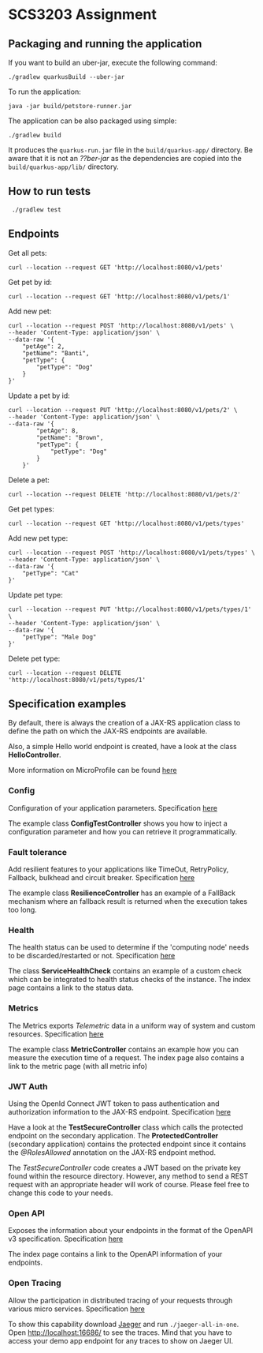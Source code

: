 # SCS3203 Assignment

## Packaging and running the application

If you want to build an uber-jar, execute the following command:

    ./gradlew quarkusBuild --uber-jar

To run the application:

    java -jar build/petstore-runner.jar

The application can be also packaged using simple:

    ./gradlew build

It produces the `quarkus-run.jar` file in the `build/quarkus-app/` directory.
Be aware that it is not an _??ber-jar_ as the dependencies are copied into the `build/quarkus-app/lib/` directory.

## How to run tests
     ./gradlew test

## Endpoints

Get all pets:

```aidl
curl --location --request GET 'http://localhost:8080/v1/pets'
```

Get pet by id:
```aidl
curl --location --request GET 'http://localhost:8080/v1/pets/1'
```

Add new pet:
```aidl
curl --location --request POST 'http://localhost:8080/v1/pets' \
--header 'Content-Type: application/json' \
--data-raw '{
    "petAge": 2,
    "petName": "Banti",
    "petType": {
        "petType": "Dog"
    }
}'
```

Update a pet by id:
```aidl
curl --location --request PUT 'http://localhost:8080/v1/pets/2' \
--header 'Content-Type: application/json' \
--data-raw '{
        "petAge": 8,
        "petName": "Brown",
        "petType": {
            "petType": "Dog"
        }
    }'
```

Delete a pet:
```aidl
curl --location --request DELETE 'http://localhost:8080/v1/pets/2'
```

Get pet types:
    
    curl --location --request GET 'http://localhost:8080/v1/pets/types'

Add new pet type:

```aidl
curl --location --request POST 'http://localhost:8080/v1/pets/types' \
--header 'Content-Type: application/json' \
--data-raw '{
    "petType": "Cat"
}'
```

Update pet type:

```aidl
curl --location --request PUT 'http://localhost:8080/v1/pets/types/1' \
--header 'Content-Type: application/json' \
--data-raw '{
    "petType": "Male Dog"
}'
```

Delete pet type:

```aidl
curl --location --request DELETE 'http://localhost:8080/v1/pets/types/1'
```


## Specification examples

By default, there is always the creation of a JAX-RS application class to define the path on which the JAX-RS endpoints are available.

Also, a simple Hello world endpoint is created, have a look at the class **HelloController**.

More information on MicroProfile can be found [here](https://microprofile.io/)

### Config

Configuration of your application parameters. Specification [here](https://microprofile.io/project/eclipse/microprofile-config)

The example class **ConfigTestController** shows you how to inject a configuration parameter and how you can retrieve it programmatically.

### Fault tolerance

Add resilient features to your applications like TimeOut, RetryPolicy, Fallback, bulkhead and circuit breaker. Specification [here](https://microprofile.io/project/eclipse/microprofile-fault-tolerance)

The example class **ResilienceController** has an example of a FallBack mechanism where an fallback result is returned when the execution takes too long.

### Health

The health status can be used to determine if the 'computing node' needs to be discarded/restarted or not. Specification [here](https://microprofile.io/project/eclipse/microprofile-health)

The class **ServiceHealthCheck** contains an example of a custom check which can be integrated to health status checks of the instance.  The index page contains a link to the status data.

### Metrics

The Metrics exports _Telemetric_ data in a uniform way of system and custom resources. Specification [here](https://microprofile.io/project/eclipse/microprofile-metrics)

The example class **MetricController** contains an example how you can measure the execution time of a request.  The index page also contains a link to the metric page (with all metric info)

### JWT Auth

Using the OpenId Connect JWT token to pass authentication and authorization information to the JAX-RS endpoint. Specification [here](https://microprofile.io/project/eclipse/microprofile-rest-client)

Have a look at the **TestSecureController** class which calls the protected endpoint on the secondary application.
The **ProtectedController** (secondary application) contains the protected endpoint since it contains the _@RolesAllowed_ annotation on the JAX-RS endpoint method.

The _TestSecureController_ code creates a JWT based on the private key found within the resource directory.
However, any method to send a REST request with an appropriate header will work of course. Please feel free to change this code to your needs.

### Open API

Exposes the information about your endpoints in the format of the OpenAPI v3 specification. Specification [here](https://microprofile.io/project/eclipse/microprofile-open-api)

The index page contains a link to the OpenAPI information of your endpoints.

### Open Tracing

Allow the participation in distributed tracing of your requests through various micro services. Specification [here](https://microprofile.io/project/eclipse/microprofile-opentracing)

To show this capability download [Jaeger](https://www.jaegertracing.io/download/#binaries) and run ```./jaeger-all-in-one```.
Open [http://localhost:16686/](http://localhost:16686/) to see the traces. Mind that you have to access your demo app endpoint for any traces to show on Jaeger UI.

